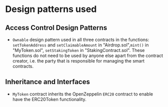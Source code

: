 # Design patterns used

## Access Control Design Patterns

- `Ownable` design pattern used in all three contracts in the functions: `setTokenAddress` and `setClaimableAmount` in "Airdrop.sol",`mint()` in "MyToken.sol", `setStakingToken` in "StakingContract.sol". These functions do not need to be used by anyone else apart from the contract creator, i.e. the party that is responsible for managing the smart contracts.

## Inheritance and Interfaces

- `MyToken` contract inherits the OpenZeppelin `ERC20` contract to enable have the ERC20Token functionality.